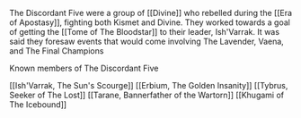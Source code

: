 The Discordant Five were a group of [[Divine]] who rebelled during the [[Era of Apostasy]], fighting both Kismet and Divine. They worked towards a goal of getting the [[Tome of The Bloodstar]] to their leader, Ish'Varrak. It was said they foresaw events that would come involving The Lavender, Vaena, and The Final Champions

Known members of The Discordant Five

[[Ish'Varrak, The Sun's Scourge]]
[[Erbium, The Golden Insanity]]
[[Tybrus, Seeker of The Lost]]
[[Tarane, Bannerfather of the Wartorn]]
[[Khugami of The Icebound]]